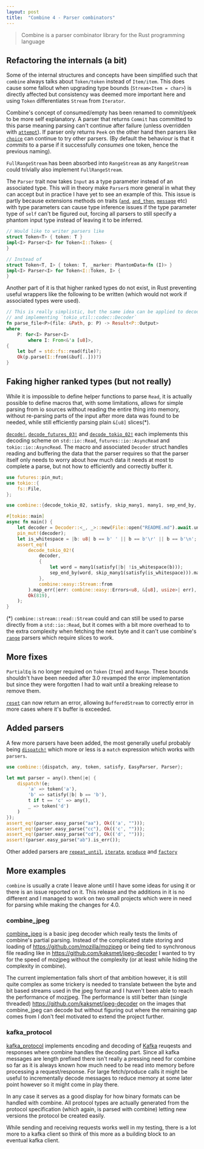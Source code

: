 ```yaml
---
layout: post
title:  "Combine 4 - Parser combinators"
---
```


> Combine is a parser combinator library for the Rust programming language

## Refactoring the internals (a bit)

Some of the internal structures and concepts have been simplified such that `combine` always talks about `Token/token` instead of `Item/item`. This does cause some fallout when upgrading type bounds (`Stream<Item = char>`) is directly affected but consistency was deemed more important here and using `Token` differentiates `Stream` from `Iterator`.

Combine's concept of consumed/empty has been renamed to commit/peek to be more self explanatory. A parser that returns `Commit` has committed to this parse meaning parsing can't continue after failure (unless overridden with [`attempt`][]). If parser only returns `Peek` on the other hand then parsers like [`choice`][] can continue to try other parsers. (By default the behaviour is that it *commits* to a parse if it successfully *consumes* one token, hence the previous naming).

[`attempt`]:https://docs.rs/combine/*/combine/fn.attempt.html
[`choice`]:https://docs.rs/combine/*/combine/fn.choice.html

`FullRangeStream` has been absorbed into `RangeStream` as any `RangeStream` could trivially also implement `FullRangeStream`.

The `Parser` trait now takes `Input` as a type parameter instead of an associated type. This will in theory make `Parser`s more general in what they can accept but in practice I have yet to see an example of this. This issue is partly because extensions methods on traits ([`and`][], [`and_then`][], [`message`][] etc) with type parameters can cause type inference issues if the type parameter type of `self` can't be figured out, forcing all parsers to still specify a phantom input type instead of leaving it to be inferred.

[`and`]:https://docs.rs/combine/*/combine/trait.Parser.html#method.and
[`and_then`]:https://docs.rs/combine/*/combine/trait.Parser.html#method.and_then
[`message`]:https://docs.rs/combine/*/combine/trait.Parser.html#method.message

```rust
// Would like to writer parsers like
struct Token<T> { token: T }
impl<I> Parser<I> for Token<I::Token> {
}

// Instead of
struct Token<T, I> { token: T, _marker: PhantomData<fn (I)> }
impl<I> Parser<I> for Token<I::Token, I> {
}
```

Another part of it is that higher ranked types do not exist, in Rust preventing useful wrappers like the following to be written (which would not work if associated types were used).


```rust
// This is really simplistic, but the same idea can be applied to decode `std::io::Read`, `tokio::io::AsyncRead`
// and implementing `tokio_util::codec::Decoder`
fn parse_file<P>(file: &Path, p: P) -> Result<P::Output>
where
    P: for<I> Parser<I>
        where I: From<&'a [u8]>,
{
    let buf = std::fs::read(file)?;
    Ok(p.parse(I::from(&buf[..]))?)
}
```

## Faking higher ranked types (but not really)

While it is impossible to define helper functions to parse `Read`, it is actually possible to define macros that, with some limitations, allows for simple parsing from io sources without reading the entire thing into memory, without re-parsing parts of the input after more data was found to be needed, while still efficiently parsing plain `&[u8]` slices(*).

[`decode!`][], [`decode_futures_03!`][] and [`decode_tokio_02!`][] each implements this decoding scheme on `std::io::Read`, `futures::io::AsyncRead` and `tokio::io::AsyncRead`. The macro and associated `Decoder` struct handles reading and buffering the data that the parser requires so that the parser itself only needs to worry about how much data it needs at most to complete a parse, but not how to efficiently and correctly buffer it.


```rust
use futures::pin_mut;
use tokio::{
    fs::File,
};

use combine::{decode_tokio_02, satisfy, skip_many1, many1, sep_end_by, Parser, stream::Decoder};

#[tokio::main]
async fn main() {
    let decoder = Decoder::<_, _>::new(File::open("README.md").await.unwrap());
    pin_mut!(decoder);
    let is_whitespace = |b: u8| b == b' ' || b == b'\r' || b == b'\n';
    assert_eq!(
        decode_tokio_02!(
            decoder,
            {
                let word = many1(satisfy(|b| !is_whitespace(b)));
                sep_end_by(word, skip_many1(satisfy(is_whitespace))).map(|words: Vec<Vec<u8>>| words.len())
            },
            combine::easy::Stream::from
        ).map_err(|err: combine::easy::Errors<u8, &[u8], usize>| err),
        Ok(819),
    );
}
```

[`decode!`]:https://docs.rs/combine/*/combine/macro.decode.html
[`decode_futures_03!`]:https://docs.rs/combine/*/combine/macro.decode_futures_03.html
[`decode_tokio_02!`]:https://docs.rs/combine/*/combine/macro.decode_tokio_02.html


(*) `combine::stream::read::Stream` could and can still be used to parse directly from a `std::io::Read`, but it comes with a bit more overhead to to the extra complexity when fetching the next byte and it can't use combine's [`range`][] parsers which require slices to work.

[`range`]:https://docs.rs/combine/*/combine/parser/range/index.html


## More fixes

`PartialEq` is no longer required on `Token` (`Item`) and `Range`. These bounds shouldn't have been needed after 3.0 revamped the error implementation but since they were forgotten I had to wait until a breaking release to remove them.

[`reset`][] can now return an error, allowing `BufferedStream` to correctly error in more cases where it's buffer is exceeded.

[`reset`]:https://docs.rs/combine/*/combine/stream/trait.ResetStream.html#tymethod.reset

## Added parsers

A few more parsers have been added, the most generally useful probably being [`dispatch!`][] which more or less is a `match` expression which works with `parsers`.

```rust
use combine::{dispatch, any, token, satisfy, EasyParser, Parser};

let mut parser = any().then(|e| {
    dispatch!(e;
        'a' => token('a'),
        'b' => satisfy(|b| b == 'b'),
        t if t == 'c' => any(),
        _ => token('d')
    )
});
assert_eq!(parser.easy_parse("aa"), Ok(('a', "")));
assert_eq!(parser.easy_parse("cc"), Ok(('c', "")));
assert_eq!(parser.easy_parse("cd"), Ok(('d', "")));
assert!(parser.easy_parse("ab").is_err());
```

Other added parsers are [`repeat_until`][], [`iterate`][], [`produce`][] and [`factory`][]

[`dispatch!`]:https://docs.rs/combine/*/combine/macro.dispatch.html
[`repeat_until`]:https://docs.rs/combine/*/combine/parser/repeat/fn.repeat_until.html
[`iterate`]:https://docs.rs/combine/*/combine/parser/repeat/fn.iterate.html
[`produce`]:https://docs.rs/combine/*/combine/fn.produce.html
[`factory`]:https://docs.rs/combine/*/combine/parser/combinator/fn.factory.html


## More examples

`combine` is usually a crate I leave alone until I have some ideas for using it or there is an issue reported on it. This release and the additions in it is no different and I managed to work on two small projects which were in need for parsing while making the changes for 4.0.

### combine_jpeg

[combine_jpeg][] is a basic jpeg decoder which really tests the limits of combine's partial parsing. Instead of the complicated state storing and loading of https://github.com/mozilla/mozjpeg or being tied to synchronous file reading like in https://github.com/kaksmet/jpeg-decoder I wanted to try for the speed of mozjpeg without the complexity (or at least while hiding the complexity in combine).

The current implementation falls short of that ambition however, it is still quite complex as some trickery is needed to translate between the byte and bit based streams used in the jpeg format and I haven't been able to reach the performance of mozjpeg. The performance is still better than (single threaded) https://github.com/kaksmet/jpeg-decoder on the images that combine_jpeg can decode but without figuring out where the remaining gap comes from I don't feel motivated to extend the project further.

[combine_jpeg]:https://github.com/Marwes/combine-jpeg

### kafka_protocol

[kafka_protocol][] implements encoding and decoding of [Kafka][] reuqests and responses where combine handles the decoding part. Since all kafka messages are length prefixed there isn't really a pressing need for combine so far as it is always known how much need to be read into memory before processing a request/response. For large fetch/produce calls it might be useful to incrementally decode messages to reduce memory at some later point however so it might come in play there.

In any case it serves as a good display for how binary formats can be handled with combine. All protocol types are actually generated from the protocol specification (which again, is parsed with combine) letting new versions the protocol be created easily.

While sending and receiving requests works well in my testing, there is a lot more to a kafka client so think of this more as a building block to an eventual kafka client.

[kafka_protocol]:https://github.com/Marwes/combine-jpeg
[Kafka]:https://kafka.apache.org/
